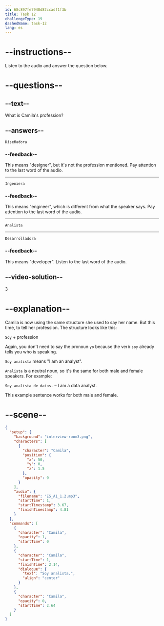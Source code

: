 ```yaml
---
id: 68c897fe7948d82ccadf1f3b
title: Task 12
challengeType: 19
dashedName: task-12
lang: es
---
```

<!-- (Audio) Camila: Soy analista -->

# --instructions--

Listen to the audio and answer the question below.

# --questions--

## --text--

What is Camila's profession?

## --answers--

`Diseñadora`

### --feedback--

This means "designer", but it's not the profession mentioned. Pay attention to the last word of the audio.

---

`Ingeniera`

### --feedback--

This means "engineer", which is different from what the speaker says. Pay attention to the last word of the audio.

---

`Analista`

---

`Desarrolladora`

### --feedback--

This means "developer". Listen to the last word of the audio.

## --video-solution--

3

# --explanation--

Camila is now using the same structure she used to say her name. But this time, to tell her profession. The structure looks like this:

`Soy` + profession

Again, you don't need to say the pronoun `yo` because the verb `soy` already tells you who is speaking.

`Soy analista` means "I am an analyst".

`Analista` is a neutral noun, so it's the same for both male and female speakers. For example:  

`Soy analista de datos.` – I am a data analyst.

This example sentence works for both male and female.

# --scene--

```json
{
  "setup": {
    "background": "interview-room3.png",
    "characters": [
      {
        "character": "Camila",
        "position": {
          "x": 50,
          "y": 0,
          "z": 1.5
        },
        "opacity": 0
      }
    ],
    "audio": {
      "filename": "ES_A1_1.2.mp3",
      "startTime": 1,
      "startTimestamp": 3.67,
      "finishTimestamp": 4.81
    }
  },
  "commands": [
    {
      "character": "Camila",
      "opacity": 1,
      "startTime": 0
    },
    {
      "character": "Camila",
      "startTime": 1,
      "finishTime": 2.14,
      "dialogue": {
        "text": "Soy analista.",
        "align": "center"
      }
    },
    {
      "character": "Camila",
      "opacity": 0,
      "startTime": 2.64
    }
  ]
}
```
